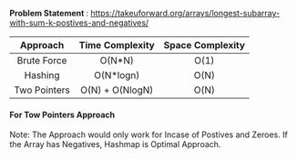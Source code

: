 <b> Problem Statement </b> : https://takeuforward.org/arrays/longest-subarray-with-sum-k-postives-and-negatives/

| Approach | Time Complexity | Space Complexity|
| :---:         |     :---:      |         :---: |
| Brute Force   | O(N*N)     |  O(1) |
|  Hashing |  O(N*logn)  |   O(N)    |
| Two Pointers   | O(N) + O(NlogN)    | O(N)  |

<h4> For Tow Pointers Approach</h4>

Note: The Approach would only work for Incase of Postives and Zeroes. If the Array has Negatives, Hashmap is Optimal Approach.